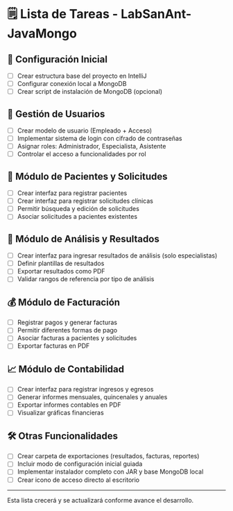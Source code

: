 # 🗒️ Lista de Tareas - LabSanAnt-JavaMongo

## 🔧 Configuración Inicial
- [ ] Crear estructura base del proyecto en IntelliJ
- [ ] Configurar conexión local a MongoDB
- [ ] Crear script de instalación de MongoDB (opcional)

## 👥 Gestión de Usuarios
- [ ] Crear modelo de usuario (Empleado + Acceso)
- [ ] Implementar sistema de login con cifrado de contraseñas
- [ ] Asignar roles: Administrador, Especialista, Asistente
- [ ] Controlar el acceso a funcionalidades por rol

## 📁 Módulo de Pacientes y Solicitudes
- [ ] Crear interfaz para registrar pacientes
- [ ] Crear interfaz para registrar solicitudes clínicas
- [ ] Permitir búsqueda y edición de solicitudes
- [ ] Asociar solicitudes a pacientes existentes

## 🔬 Módulo de Análisis y Resultados
- [ ] Crear interfaz para ingresar resultados de análisis (solo especialistas)
- [ ] Definir plantillas de resultados
- [ ] Exportar resultados como PDF
- [ ] Validar rangos de referencia por tipo de análisis

## 💰 Módulo de Facturación
- [ ] Registrar pagos y generar facturas
- [ ] Permitir diferentes formas de pago
- [ ] Asociar facturas a pacientes y solicitudes
- [ ] Exportar facturas en PDF

## 📈 Módulo de Contabilidad
- [ ] Crear interfaz para registrar ingresos y egresos
- [ ] Generar informes mensuales, quincenales y anuales
- [ ] Exportar informes contables en PDF
- [ ] Visualizar gráficas financieras

## 🛠️ Otras Funcionalidades
- [ ] Crear carpeta de exportaciones (resultados, facturas, reportes)
- [ ] Incluir modo de configuración inicial guiada
- [ ] Implementar instalador completo con JAR y base MongoDB local
- [ ] Crear icono de acceso directo al escritorio

---

Esta lista crecerá y se actualizará conforme avance el desarrollo.
